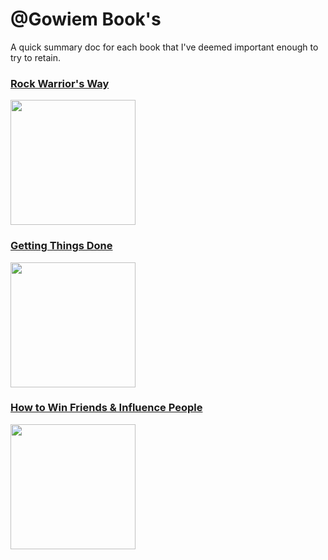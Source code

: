 # @Gowiem Book's

A quick summary doc for each book that I've deemed important enough to try to retain.

### [Rock Warrior's Way](https://github.com/Gowiem/books/blob/master/rock_warriors_way.md)
<img src="http://warriorsway.com/wp-content/uploads/2009/08/z-RWW-Book-resize-202x300.jpg" heigh="300" width="200"/>


### [Getting Things Done](https://github.com/Gowiem/books/blob/master/getting_things_done.md)
<img src="https://images-na.ssl-images-amazon.com/images/I/51TLWMEVT0L.jpg" heigh="300" width="200"/>

### [How to Win Friends & Influence People](https://github.com/Gowiem/books/blob/master/how_to_win_friends_and_influence_people.md)
<img src="http://images.gr-assets.com/books/1442726934l/4865.jpg" heigh="300" width="200"/>
